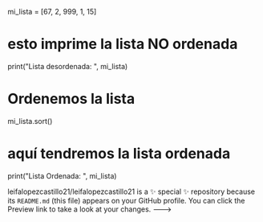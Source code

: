 mi_lista = [67, 2, 999, 1, 15]

# esto imprime la lista NO ordenada
print("Lista desordenada: ", mi_lista)

# Ordenemos la lista
mi_lista.sort()

# aquí tendremos la lista ordenada
print("Lista Ordenada: ", mi_lista)

leifalopezcastillo21/leifalopezcastillo21 is a ✨ special ✨ repository because its `README.md` (this file) appears on your GitHub profile.
You can click the Preview link to take a look at your changes.
--->
